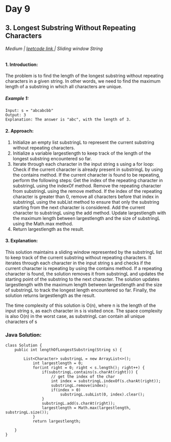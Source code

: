 # Day 9
## 3. Longest Substring Without Repeating Characters





###### Medium  | <a href="https://leetcode.com/problems/longest-substring-without-repeating-characters/description/">leetcode link </a> | Sliding window String



#### 1. Introduction:

The problem is to find the length of the longest substring without repeating characters in a given string. 
In other words, we need to find the maximum length of a substring in which all characters are unique.

##### Example 1:
````
Input: s = "abcabcbb"
Output: 3
Explanation: The answer is "abc", with the length of 3.

````

#### 2. Approach:
1. Initialize an empty list substringL to represent the current substring without repeating characters.
2. Initialize a variable largestlength to keep track of the length of the longest substring encountered so far.
3. Iterate through each character in the input string s using a for loop:
    Check if the current character is already present in substringL by using the contains method.
    If the current character is found to be repeating, perform the following steps:
    Get the index of the repeating character in substringL using the indexOf method.
    Remove the repeating character from substringL using the remove method.
    If the index of the repeating character is greater than 0, remove all characters before that index in substringL using the subList method to ensure that only the substring starting from the next character is considered.
    Add the current character to substringL using the add method.
    Update largestlength with the maximum length between largestlength and the size of substringL using the Math.max method.
4. Return largestlength as the result.

#### 3. Explanation:

This solution maintains a sliding window represented by the substringL list to keep track of the current substring without repeating characters. It iterates through each character in the input string s and checks if the current character is repeating by using the contains method. If a repeating character is found, the solution removes it from substringL and updates the starting point of the substring to the next character. The solution updates largestlength with the maximum length between largestlength and the size of substringL to track the longest length encountered so far. Finally, the solution returns largestlength as the result.

The time complexity of this solution is O(n), where n is the length of the input string s, as each character in s is visited once. The space complexity is also O(n) in the worst case, as substringL can contain all unique characters of s

### Java Solution:
````
class Solution {
    public int lengthOfLongestSubstring(String s) {

        List<Character> substringL = new ArrayList<>();
            int largestlength = 0;
            for(int right = 0; right < s.length(); right++) {
                if(substringL.contains(s.charAt(right))) { 
                    // get the index of the char
                    int index = substringL.indexOf(s.charAt(right));
                    substringL.remove(index);
                    if(index > 0)
                        substringL.subList(0, index).clear();
                }
                substringL.add(s.charAt(right));
                largestlength = Math.max(largestlength, substringL.size());
            }
            return largestlength;
 
    }
}
````

